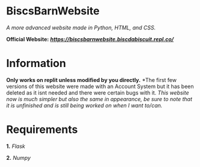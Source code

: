 # BiscsBarnWebsite
*A more advanced website made in Python, HTML, and CSS.*

**Official Website:** __*https://biscsbarnwebsite.biscdabiscuit.repl.co/*__ 

# Information
**Only works on replit unless modified by you directly.**
*The first few versions of this website were made with an Account System but it has been deleted as it isnt needed and there were certain bugs with it.
*This website now is much simpler but also the same in appearance, be sure to note that it is unfinished and is still being worked on when I want to/can.*

# Requirements

**1.** *Flask*

**2.** *Numpy*
